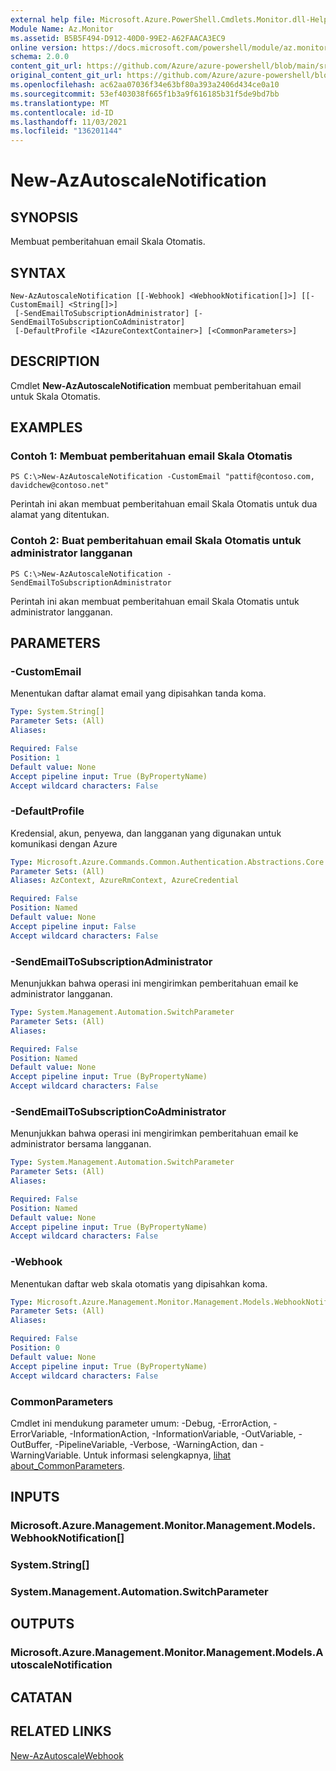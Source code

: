 ```yaml
---
external help file: Microsoft.Azure.PowerShell.Cmdlets.Monitor.dll-Help.xml
Module Name: Az.Monitor
ms.assetid: B5B5F494-D912-40D0-99E2-A62FAACA3EC9
online version: https://docs.microsoft.com/powershell/module/az.monitor/new-azautoscalenotification
schema: 2.0.0
content_git_url: https://github.com/Azure/azure-powershell/blob/main/src/Monitor/Monitor/help/New-AzAutoscaleNotification.md
original_content_git_url: https://github.com/Azure/azure-powershell/blob/main/src/Monitor/Monitor/help/New-AzAutoscaleNotification.md
ms.openlocfilehash: ac62aa07036f34e63bf80a393a2406d434ce0a10
ms.sourcegitcommit: 53ef403038f665f1b3a9f616185b31f5de9bd7bb
ms.translationtype: MT
ms.contentlocale: id-ID
ms.lasthandoff: 11/03/2021
ms.locfileid: "136201144"
---
```

# New-AzAutoscaleNotification

## SYNOPSIS
Membuat pemberitahuan email Skala Otomatis.

## SYNTAX

```
New-AzAutoscaleNotification [[-Webhook] <WebhookNotification[]>] [[-CustomEmail] <String[]>]
 [-SendEmailToSubscriptionAdministrator] [-SendEmailToSubscriptionCoAdministrator]
 [-DefaultProfile <IAzureContextContainer>] [<CommonParameters>]
```

## DESCRIPTION
Cmdlet **New-AzAutoscaleNotification** membuat pemberitahuan email untuk Skala Otomatis.

## EXAMPLES

### Contoh 1: Membuat pemberitahuan email Skala Otomatis
```
PS C:\>New-AzAutoscaleNotification -CustomEmail "pattif@contoso.com, davidchew@contoso.net"
```

Perintah ini akan membuat pemberitahuan email Skala Otomatis untuk dua alamat yang ditentukan.

### Contoh 2: Buat pemberitahuan email Skala Otomatis untuk administrator langganan
```
PS C:\>New-AzAutoscaleNotification -SendEmailToSubscriptionAdministrator
```

Perintah ini akan membuat pemberitahuan email Skala Otomatis untuk administrator langganan.

## PARAMETERS

### -CustomEmail
Menentukan daftar alamat email yang dipisahkan tanda koma.

```yaml
Type: System.String[]
Parameter Sets: (All)
Aliases:

Required: False
Position: 1
Default value: None
Accept pipeline input: True (ByPropertyName)
Accept wildcard characters: False
```

### -DefaultProfile
Kredensial, akun, penyewa, dan langganan yang digunakan untuk komunikasi dengan Azure

```yaml
Type: Microsoft.Azure.Commands.Common.Authentication.Abstractions.Core.IAzureContextContainer
Parameter Sets: (All)
Aliases: AzContext, AzureRmContext, AzureCredential

Required: False
Position: Named
Default value: None
Accept pipeline input: False
Accept wildcard characters: False
```

### -SendEmailToSubscriptionAdministrator
Menunjukkan bahwa operasi ini mengirimkan pemberitahuan email ke administrator langganan.

```yaml
Type: System.Management.Automation.SwitchParameter
Parameter Sets: (All)
Aliases:

Required: False
Position: Named
Default value: None
Accept pipeline input: True (ByPropertyName)
Accept wildcard characters: False
```

### -SendEmailToSubscriptionCoAdministrator
Menunjukkan bahwa operasi ini mengirimkan pemberitahuan email ke administrator bersama langganan.

```yaml
Type: System.Management.Automation.SwitchParameter
Parameter Sets: (All)
Aliases:

Required: False
Position: Named
Default value: None
Accept pipeline input: True (ByPropertyName)
Accept wildcard characters: False
```

### -Webhook
Menentukan daftar web skala otomatis yang dipisahkan koma.

```yaml
Type: Microsoft.Azure.Management.Monitor.Management.Models.WebhookNotification[]
Parameter Sets: (All)
Aliases:

Required: False
Position: 0
Default value: None
Accept pipeline input: True (ByPropertyName)
Accept wildcard characters: False
```

### CommonParameters
Cmdlet ini mendukung parameter umum: -Debug, -ErrorAction, -ErrorVariable, -InformationAction, -InformationVariable, -OutVariable, -OutBuffer, -PipelineVariable, -Verbose, -WarningAction, dan -WarningVariable. Untuk informasi selengkapnya, [lihat about_CommonParameters](http://go.microsoft.com/fwlink/?LinkID=113216).

## INPUTS

### Microsoft.Azure.Management.Monitor.Management.Models.WebhookNotification[]

### System.String[]

### System.Management.Automation.SwitchParameter

## OUTPUTS

### Microsoft.Azure.Management.Monitor.Management.Models.AutoscaleNotification

## CATATAN

## RELATED LINKS

[New-AzAutoscaleWebhook](./New-AzAutoscaleWebhook.md)


